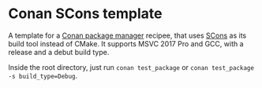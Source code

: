 # Conan SCons template

A template for a [Conan package manager][1] recipee, that uses [SCons][2] as its build tool instead of CMake.
It supports MSVC 2017 Pro and GCC, with a release and a debut build type.

Inside the root directory, just run `conan test_package` or `conan test_package -s build_type=Debug`.

[1]: https://github.com/lasote/conan
[2]: https://bitbucket.org/scons/scons
